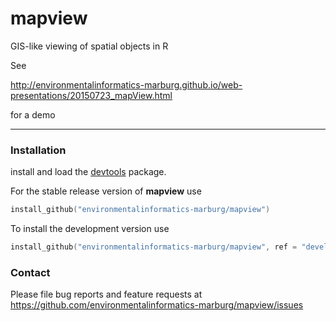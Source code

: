 # mapview
GIS-like viewing of spatial objects in R

See 

http://environmentalinformatics-marburg.github.io/web-presentations/20150723_mapView.html

for a demo

--------

### Installation

install and load the [devtools](http://cran.r-project.org/web/packages/devtools/index.html) package.

For the stable release version of **mapview** use


```S
install_github("environmentalinformatics-marburg/mapview")
```


To install the development version use


```S
install_github("environmentalinformatics-marburg/mapview", ref = "develop")
```


### Contact

Please file bug reports and feature requests at https://github.com/environmentalinformatics-marburg/mapview/issues